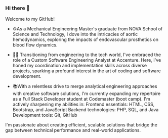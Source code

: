 ### Hi there 👋
Welcome to my GitHub!

 - ⚙️As a Mechanical Engineering Master's graduate from NOVA School of Science and Technology, I dove into the intricacies of aortic hemodynamics, exploring the impacts of endovascular prosthetics on blood flow dynamics.

 - 👩‍💻 Transitioning from engineering to the tech world, I've embraced the role of a Custom Software Engineering Analyst at Accenture. Here, I've honed my coordination and implementation skills across diverse projects, sparking a profound interest in the art of coding and software development.

 - 📚With a relentless drive to merge analytical engineering approaches with creative software solutions, I'm currently expanding my repertoire as a Full Stack Developer student at Codemaster (boot camp). I'm actively sharpening my abilities in:
    Frontend essentials: HTML, CSS, Bootstrap, and JavaScript
    Backend technologies: PHP, SQL, and Java
    Development tools: Git, GitHub
   
I'm passionate about creating efficient, scalable solutions that bridge the gap between technical performance and real-world applications. 
<!--
Feel free to explore my repositories and join me on this journey of continuous learning and development!"

**GreenMangoYellowMango/GreenMangoYellowMango** is a ✨ _special_ ✨ repository because its `README.md` (this file) appears on your GitHub profile.

Here are some ideas to get you started:

- 🔭 I’m currently working on ...
- 🌱 I’m currently learning ...
- 👯 I’m looking to collaborate on ...
- 🤔 I’m looking for help with ...
- 💬 Ask me about ...
- 📫 How to reach me: ...
- 😄 Pronouns: ...
- ⚡ Fun fact: ...
-->
